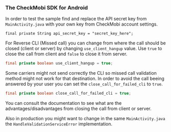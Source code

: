 
### The CheckMobi SDK for Android

In order to test the sample find and replace the API secret key from `MainActivity.java` with your own key from CheckMobi account settings.

`final private String api_secret_key = "secret_key_here";`

For Reverse CLI (Missed call) you can change from where the call should be closed (client or server) by changing `use_client_hangup` value. Use `true` to close
the call from client and `false` to close it from server. 

```java
final private boolean use_client_hangup = true;
```

Some carriers might not send correctly the CLI so missed call validation method might not work for that destination. In order to avoid the call beeing answered by your user 
you can set the `close_call_for_failed_cli` to `true`.

```java
final private boolean close_call_for_failed_cli = true;
```  

You can consult the documentation to see what are the advantages/disadvantages from closing the call from client or server.

Also in production you might want to change in the same `MainActivity.java` the `HandleValidationServiceError` implementation.



